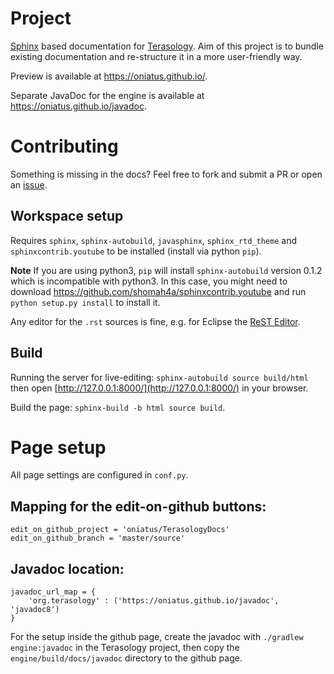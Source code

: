 # Project

[Sphinx](http://www.sphinx-doc.org) based documentation for [Terasology](https://github.com/MovingBlocks/Terasology). Aim of this project is to bundle existing documentation and re-structure it in a more user-friendly way.

Preview is available at https://oniatus.github.io/.

Separate JavaDoc for the engine is available at https://oniatus.github.io/javadoc.

# Contributing

Something is missing in the docs? Feel free to fork and submit a PR or open an [issue](https://github.com/oniatus/TerasologyDocs/issues).

## Workspace setup
Requires `sphinx`, `sphinx-autobuild`, `javasphinx`, `sphinx_rtd_theme` and `sphinxcontrib.youtube` to be installed (install via python `pip`).

**Note** If you are using python3, `pip` will install `sphinx-autobuild` version 0.1.2 which is incompatible with python3. In this case, you might need to download https://github.com/shomah4a/sphinxcontrib.youtube and run `python setup.py install` to install it.  

Any editor for the `.rst` sources is fine, e.g. for Eclipse the [ReST Editor](http://marketplace.eclipse.org/content/rest-editor).

## Build

Running the server for live-editing: `sphinx-autobuild source build/html` then open [http://127.0.0.1:8000/](http://127.0.0.1:8000/) in your browser.

Build the page: `sphinx-build -b html source build`.


# Page setup

All page settings are configured in `conf.py`.

## Mapping for the edit-on-github buttons:
```
edit_on_github_project = 'oniatus/TerasologyDocs'
edit_on_github_branch = 'master/source'
```

## Javadoc location:
```
javadoc_url_map = {
    'org.terasology' : ('https://oniatus.github.io/javadoc', 'javadoc8')
}
```

For the setup inside the github page, create the javadoc with `./gradlew engine:javadoc` in the Terasology project, then copy the `engine/build/docs/javadoc` directory to the github page.